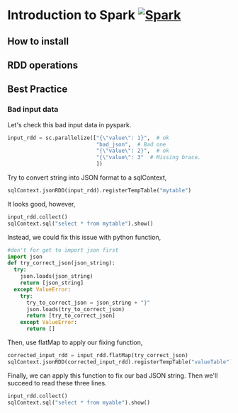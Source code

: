 Introduction to Spark [![Spark](http://spark.apache.org/docs/1.4.1/img/spark-logo-hd.png)](http://spark.apache.org/docs/1.4.1/programming-guide.html "Spark")
==========

## How to install

## RDD operations

## Best Practice
### Bad input data

Let's check this bad input data in pyspark.

```python
input_rdd = sc.parallelize(["{\"value\": 1}",  # ok
                            "bad_json",  # Bad one
                            "{\"value\": 2}",  # ok
                            "{\"value\": 3"  # Missing brace.
                            ])
```
Try to convert string into JSON format to a sqlContext,

```python
sqlContext.jsonRDD(input_rdd).registerTempTable("mytable")
```
It looks good, however, 
```python
input_rdd.collect()
sqlContext.sql("select * from mytable").show()
```
Instead, we could fix this issue with python function,
```python
#don't for get to import json first
import json
def try_correct_json(json_string):
  try:
    json.loads(json_string)
    return [json_string]
  except ValueError:
    try:
      try_to_correct_json = json_string + "}"
      json.loads(try_to_correct_json)
      return [try_to_correct_json]
    except ValueError:
      return []
```
Then, use flatMap to apply our fixing function,
```python
corrected_input_rdd = input_rdd.flatMap(try_correct_json)
sqlContext.jsonRDD(corrected_input_rdd).registerTempTable("valueTable")
```
Finally, we can apply this function to fix our bad JSON string. Then we'll succeed to read these three lines.
```python
input_rdd.collect()
sqlContext.sql("select * from myable").show()
```
